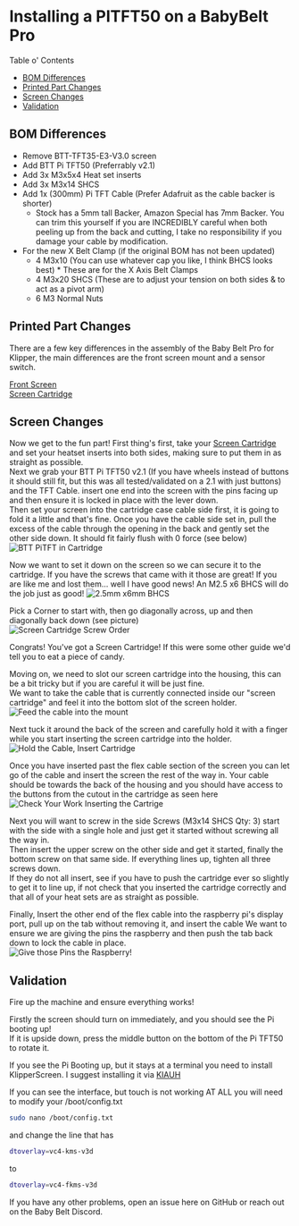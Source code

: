 # Installing a PITFT50 on a BabyBelt Pro

Table o' Contents
- [BOM Differences](#bom-differences)
- [Printed Part Changes](#printed-part-changes)
- [Screen Changes](#screen-changes)
- [Validation](#validation)

## BOM Differences
- Remove BTT-TFT35-E3-V3.0 screen
- Add BTT Pi TFT50 (Preferrably v2.1)
- Add 3x M3x5x4 Heat set inserts
- Add 3x M3x14 SHCS
- Add 1x (300mm) Pi TFT Cable (Prefer Adafruit as the cable backer is shorter) 
  - Stock has a 5mm tall Backer, Amazon Special has 7mm Backer. You can trim this yourself if you are INCREDIBLY careful when both peeling up from the back and cutting, I take no responsibility if you damage your cable by modification.
- For the new X Belt Clamp (if the original BOM has not been updated)
  - 4 M3x10 (You can use whatever cap you like, I think BHCS looks best) * These are for the X Axis Belt Clamps
  - 4 M3x20 SHCS (These are to adjust your tension on both sides & to act as a pivot arm)
  - 6 M3 Normal Nuts

## Printed Part Changes
There are a few key differences in the assembly of the Baby Belt Pro for Klipper, the main differences are the front screen mount and a sensor switch. 

[Front Screen](../../STLs/Frame/Mods/Klipper%20PiTFT50%20Screen/Klipper%20Screen%20Mount.stl)  
[Screen Cartridge](../../STLs/Frame/Mods/Klipper%20PiTFT50%20Screen/Screen%20Cartridge%20-%20BTT%20PI%20TFT50%20v2%20cover.stl)

## Screen Changes
Now we get to the fun part! First thing's first, take your [Screen Cartridge](../../STLs/Frame/Mods/Klipper%20PiTFT50%20Screen/Screen%20Cartridge%20-%20BTT%20PI%20TFT50%20v2%20cover.stl) and set your heatset inserts into both sides, making sure to put them in as straight as possible.   
Next we grab your BTT Pi TFT50 v2.1 (If you have wheels instead of buttons it should still fit, but this was all tested/validated on a 2.1 with just buttons) and the TFT Cable. insert one end into the screen with the pins facing up and then ensure it is locked in place with the lever down.  
Then set your screen into the cartridge case cable side first, it is going to fold it a little and that's fine. Once you have the cable side set in, pull the excess of the cable through the opening in the back and gently set the other side down. It should fit fairly flush with 0 force (see below)  
![BTT PiTFT in Cartridge](../images/klipper_build/TFT50/screen-in-cartridge.jpg)  

Now we want to set it down on the screen so we can secure it to the cartridge. If you have the screws that came with it those are great! If you are like me and lost them... well I have good news! An M2.5 x6 BHCS will do the job just as good!
![2.5mm x6mm BHCS](../images/klipper_build/TFT50/m2.5-screen-screw.jpg)

Pick a Corner to start with, then go diagonally across, up and then diagonally back down (see picture)  
![Screen Cartridge Screw Order](../images/klipper_build/TFT50/screen-cartridge-screw-order.jpg)  

Congrats! You've got a Screen Cartridge! If this were some other guide we'd tell you to eat a piece of candy.   

Moving on, we need to slot our screen cartridge into the housing, this can be a bit tricky but if you are careful it will be just fine.  
We want to take the cable that is currently connected inside our "screen cartridge" and feel it into the bottom slot of the screen holder.  
![Feed the cable into the mount](../images/klipper_build/TFT50/cartridge-insertion-step-1.jpg)

Next tuck it around the back of the screen and carefully hold it with a finger while you start inserting the screen cartridge into the holder. 
![Hold the Cable, Insert Cartridge](../images/klipper_build/TFT50/cartridge-insertion-step-2.jpg)  

Once you have inserted past the flex cable section of the screen you can let go of the cable and insert the screen the rest of the way in. Your cable should be towards the back of the housing and you should have access to the buttons from the cutout in the cartridge as seen here  
![Check Your Work Inserting the Cartrige](../images/klipper_build/TFT50/cartridge-insertion-step-3.jpg)  

Next you will want to screw in the side Screws (M3x14 SHCS Qty: 3) start with the side with a single hole and just get it started without screwing all the way in.  
Then insert the upper screw on the other side and get it started, finally the bottom screw on that same side. If everything lines up, tighten all three screws down.  
If they do not all insert, see if you have to push the cartridge ever so slightly to get it to line up, if not check that you inserted the cartridge correctly and that all of your heat sets are as straight as possible.

Finally, Insert the other end of the flex cable into the raspberry pi's display port, pull up on the tab without removing it, and insert the cable We want to ensure we are giving the pins the raspberry and then push the tab back down to lock the cable in place.  
![Give those Pins the Raspberry!](../images/klipper_build/TFT50/give-those-pins-the-raspberry.jpg)


## Validation
Fire up the machine and ensure everything works!

Firstly the screen should turn on immediately, and you should see the Pi booting up!   
If it is upside down, press the middle button on the bottom of the Pi TFT50 to rotate it.

If you see the Pi Booting up, but it stays at a terminal you need to install KlipperScreen. I suggest installing it via [KIAUH](https://github.com/dw-0/kiauh)

If you can see the interface, but touch is not working AT ALL you will need to modify your /boot/config.txt
```bash
sudo nano /boot/config.txt
```

and change the line that has   
```bash
dtoverlay=vc4-kms-v3d
```  
to  
```bash
dtoverlay=vc4-fkms-v3d
```  


If you have any other problems, open an issue here on GitHub or reach out on the Baby Belt Discord. 